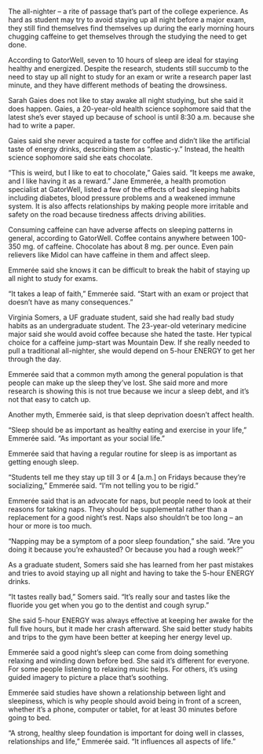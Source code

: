The all-nighter – a rite of passage that’s part of the college experience. As hard as student may try to avoid staying up all night before a major exam, they still find themselves find themselves up during the early morning hours chugging caffeine to get themselves through the studying the need to get done.

According to GatorWell, seven to 10 hours of sleep are ideal for staying healthy and energized.  Despite the research, students still succumb to the need to stay up all night to study for an exam or write a research paper last minute, and they have different methods of beating the drowsiness.

Sarah Gaies does not like to stay awake all night studying, but she said it does happen.  Gaies, a 20-year-old health science sophomore said that the latest she’s ever stayed up because of school is until 8:30 a.m. because she had to write a paper. 

Gaies said she never acquired a taste for coffee and didn’t like the artificial taste of energy drinks, describing them as “plastic-y.”  Instead, the health science sophomore said she eats chocolate.

“This is weird, but I like to eat to chocolate,” Gaies said.  “It keeps me awake, and I like having it as a reward.”
Jane Emmerée, a health promotion specialist at GatorWell, listed a few of the effects of bad sleeping habits including diabetes, blood pressure problems and a weakened immune system. It is also affects relationships by making people more irritable and safety on the road because tiredness affects driving abilities.

Consuming caffeine can have adverse affects on sleeping patterns in general, according to GatorWell.  Coffee contains anywhere between 100-350 mg. of caffeine.  Chocolate has about 8 mg. per ounce.  Even pain relievers like Midol can have caffeine in them and affect sleep.

Emmerée said she knows it can be difficult to break the habit of staying up all night to study for exams.

“It takes a leap of faith,” Emmerée said.  “Start with an exam or project that doesn’t have as many consequences.”	

Virginia Somers, a UF graduate student, said she had really bad study habits as an undergraduate student.  The 23-year-old veterinary medicine major said she would avoid coffee because she hated the taste.  Her typical choice for a caffeine jump-start was Mountain Dew.  If she really needed to pull a traditional all-nighter, she would depend on 5-hour ENERGY to get her through the day.

Emmerée said that a common myth among the general population is that people can make up the sleep they’ve lost.  She said more and more research is showing this is not true because we incur a sleep debt, and it’s not that easy to catch up.

Another myth, Emmerée said, is that sleep deprivation doesn’t affect health.

“Sleep should be as important as healthy eating and exercise in your life,” Emmerée said. “As important as your social life.”

Emmerée said that having a regular routine for sleep is as important as getting enough sleep.

“Students tell me they stay up till 3 or 4 [a.m.] on Fridays because they’re socializing,” Emmerée said.  “I’m not telling you to be rigid.” 

Emmerée said that is an advocate for naps, but people need to look at their reasons for taking naps.  They should be supplemental rather than a replacement for a good night’s rest.  Naps also shouldn’t be too long – an hour or more is too much.

“Napping may be a symptom of a poor sleep foundation,” she said. “Are you doing it because you’re exhausted?  Or because you had a rough week?” 

As a graduate student, Somers said she has learned from her past mistakes and tries to avoid staying up all night and having to take the 5-hour ENERGY drinks.

“It tastes really bad,” Somers said. “It’s really sour and tastes like the fluoride you get when you go to the dentist and cough syrup.”

She said 5-hour ENERGY was always effective at keeping her awake for the full five hours, but it made her crash afterward.  She said better study habits and trips to the gym have been better at keeping her energy level up.

Emmerée said a good night’s sleep can come from doing something relaxing and winding down before bed.  She said it’s different for everyone.  For some people listening to relaxing music helps.  For others, it’s using guided imagery to picture a place that’s soothing.

Emmerée said studies have shown a relationship between light and sleepiness, which is why people should avoid being in front of a screen, whether it’s a phone, computer or tablet, for at least 30 minutes before going to bed.

“A strong, healthy sleep foundation is important for doing well in classes, relationships and life,” Emmerée said.  “It influences all aspects of life.”

